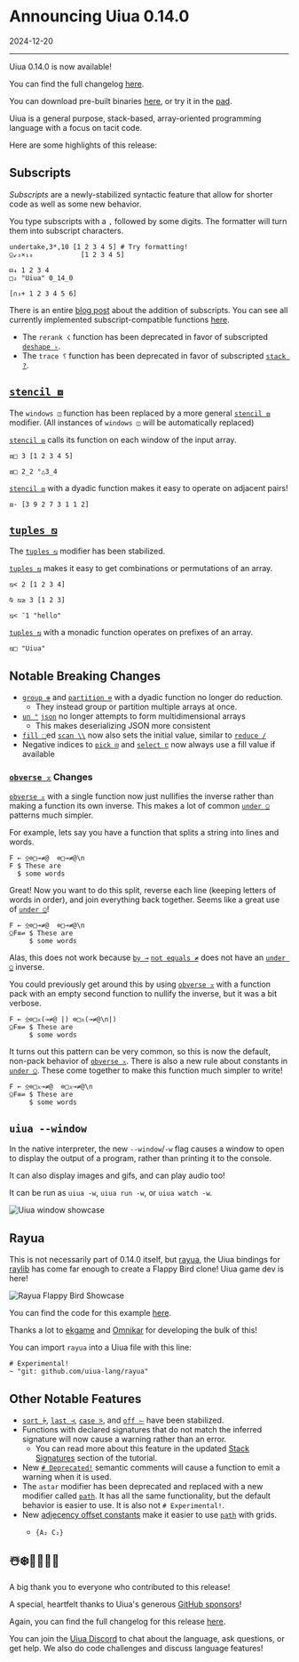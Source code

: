 # Announcing Uiua 0.14.0

2024-12-20

---

Uiua 0.14.0 is now available!

You can find the full changelog [here](https://uiua.org/docs/changelog#0.14.0---2024-12-20).

You can download pre-built binaries [here](https://github.com/uiua-lang/uiua/releases), or try it in the [pad](https://uiua.org/pad?src=0_14_0-rc_3__JCBVaXVhIDAuMTQuMCEK4oavMTJfMzEg4oqCOiIgICAiCg==).

Uiua is a general purpose, stack-based, array-oriented programming language with a focus on tacit code.

Here are some highlights of this release:

## Subscripts

*Subscripts* are a newly-stabilized syntactic feature that allow for shorter code as well as some new behavior.

You type subscripts with a `,` followed by some digits. The formatter will turn them into subscript characters.

```uiua
undertake,3*,10 [1 2 3 4 5] # Try formatting!
⍜↙₃×₁₀            [1 2 3 4 5]
```

```uiua
⊟₄ 1 2 3 4
□₂ "Uiua" 0_14_0
```

```uiua
[∩₃+ 1 2 3 4 5 6]
```

There is an entire [blog post](https://www.uiua.org/blog/subscripts) about the addition of subscripts. You can see all currently implemented subscript-compatible functions [here](https://www.uiua.org/docs/subscripts).

- The `rerank ☇` function has been deprecated in favor of subscripted [`deshape ♭`](https://uiua.org/docs/deshape).
- The `trace ⸮` function has been deprecated in favor of subscripted [`stack ?`](https://uiua.org/docs/stack).

## [`stencil ⧈`](https://uiua.org/docs/stencil)

The `windows ◫` function has been replaced by a more general [`stencil ⧈`](https://uiua.org/docs/stencil) modifier. (All instances of `windows ◫` will be automatically replaced)

[`stencil ⧈`](https://uiua.org/docs/stencil) calls its function on each window of the input array.

```uiua
⧈□ 3 [1 2 3 4 5]
```

```uiua
⧈□ 2_2 °△3_4
```

[`stencil ⧈`](https://uiua.org/docs/stencil) with a dyadic function makes it easy to operate on adjacent pairs!

```uiua
⧈- [3 9 2 7 3 1 1 2]
```

## [`tuples ⧅`](https://uiua.org/docs/tuples)

The [`tuples ⧅`](https://uiua.org/docs/tuples) modifier has been stabilized.

[`tuples ⧅`](https://uiua.org/docs/tuples) makes it easy to get combinations or permutations of an array.

```uiua
⧅< 2 [1 2 3 4]
```

```uiua
⍉ ⧅≥ 3 [1 2 3]
```

```uiua
⧅< ¯1 "hello"
```

[`tuples ⧅`](https://uiua.org/docs/tuples) with a monadic function operates on prefixes of an array.

```uiua
⧅□ "Uiua"
```

## Notable Breaking Changes

- [`group ⊕`](https://uiua.org/docs/group) and [`partition ⊜`](https://uiua.org/docs/partition) with a dyadic function no longer do reduction.
  - They instead group or partition multiple arrays at once.
- [`un °`](https://uiua.org/docs/un) [`json`](https://uiua.org/docs/json) no longer attempts to form multidimensional arrays
  - This makes deserializing JSON more consistent
- [`fill ⬚`](https://uiua.org/docs/fill)ed [`scan \\`](https://uiua.org/docs/scan) now also sets the initial value, similar to [`reduce /`](https://uiua.org/docs/reduce)
- Negative indices to [`pick ⊡`](https://uiua.org/docs/pick) and [`select ⊏`](https://uiua.org/docs/select) now always use a fill value if available

### [`obverse ⌅`](https://uiua.org/docs/obverse) Changes

[`obverse ⌅`](https://uiua.org/docs/obverse) with a single function now just nullifies the inverse rather than making a function its own inverse. This makes a lot of common [`under ⍜`](https://uiua.org/docs/under) patterns much simpler.

For example, lets say you have a function that splits a string into lines and words.

```uiua
F ← ⍚⊜□⊸≠@  ⊜□⊸≠@\n
F $ These are
  $ some words
```

Great! Now you want to do this split, reverse each line (keeping letters of words in order), and join everything back together. Seems like a great use of [`under ⍜`](https://uiua.org/docs/under)!

```uiua should fail
F ← ⍚⊜□⊸≠@  ⊜□⊸≠@\n
⍜F≡⇌ $ These are
     $ some words
```

Alas, this does not work because [`by ⊸`](https://uiua.org/docs/by) [`not equals ≠`](https://uiua.org/docs/not%20equals) does not have an [`under ⍜`](https://uiua.org/docs/under) inverse.

You could previously get around this by using [`obverse ⌅`](https://uiua.org/docs/obverse) with a function pack with an empty second function to nullify the inverse, but it was a bit verbose.

```uiua
F ← ⍚⊜□⌅(⊸≠@ |) ⊜□⌅(⊸≠@\n|)
⍜F≡⇌ $ These are
     $ some words
```

It turns out this pattern can be very common, so this is now the default, non-pack behavior of [`obverse ⌅`](https://uiua.org/docs/obverse). There is also a new rule about constants in [`under ⍜`](https://uiua.org/docs/under). These come together to make this function much simpler to write!

```uiua
F ← ⍚⊜□⌅⊸≠@  ⊜□⌅⊸≠@\n
⍜F≡⇌ $ These are
     $ some words
```

## `uiua --window`

In the native interpreter, the new `--window`/`-w` flag causes a window to open to display the output of a program, rather than printing it to the console.

It can also display images and gifs, and can play audio too!

It can be run as `uiua -w`, `uiua run -w`, or `uiua watch -w`.

![Uiua window showcase](https://i.gyazo.com/798d48f1192cf89b41fbb7d245351d68.gif)

## Rayua

This is not necessarily part of 0.14.0 itself, but [rayua](https://github.com/uiua-lang/rayua), the Uiua bindings for [raylib](https://www.raylib.com/) has come far enough to create a Flappy Bird clone! Uiua game dev is here!

![Rayua Flappy Bird Showcase](https://i.gyazo.com/274c9a661c63bda7a5c29979bded874f.gif)

You can find the code for this example [here](https://github.com/uiua-lang/rayua/blob/main/examples/example_flappy_bird.ua).

Thanks a lot to [ekgame](https://github.com/ekgame) and [Omnikar](https://github.com/Omnikar) for developing the bulk of this!

You can import `rayua` into a Uiua file with this line:
```
# Experimental!
~ "git: github.com/uiua-lang/rayua"
```

## Other Notable Features

- [`sort ⍆`](https://uiua.org/docs/sort), [`last ⊣`](https://uiua.org/docs/last), [`case ⍩`](https://uiua.org/docs/case), and [`off ⤚`](https://uiua.org/docs/off) have been stabilized.
- Functions with declared signatures that do not match the inferred signature will now cause a warning rather than an error.
  - You can read more about this feature in the updated [Stack Signatures](https://www.uiua.org/tutorial/functions#stack-signatures) section of the tutorial.
- New [`# Deprecated!`](https://www.uiua.org/tutorial/documentation#deprecated) semantic comments will cause a function to emit a warning when it is used.
- The `astar` modifier has been deprecated and replaced with a new modifier called [`path`](https://uiua.org/docs/path). It has all the same functionality, but the default behavior is easier to use. It is also not `# Experimental!`.
- New [adjecency offset constants](https://www.uiua.org/docs/constants#A%E2%82%81) make it easier to use [`path`](https://uiua.org/docs/path) with grids.
  - ```uiua
    {A₂ C₂}
    ```

## ☃️❄️💖🎅🏻🎄

A big thank you to everyone who contributed to this release!

A special, heartfelt thanks to Uiua's generous [GitHub sponsors](https://github.com/sponsors/uiua-lang)!

Again, you can find the full changelog for this release [here](https://uiua.org/docs/changelog#0.14.0---2024-12-20).

You can join the [Uiua Discord](https://discord.gg/3r9nrfYhCc) to chat about the language, ask questions, or get help. We also do code challenges and discuss language features!